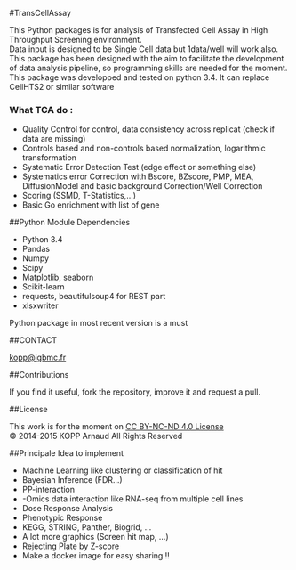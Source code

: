 #TransCellAssay

This Python packages is for analysis of Transfected Cell Assay in High Throughput Screening environment.   
Data input is designed to be Single Cell data but 1data/well will work also.
This package has been designed with the aim to facilitate the development of data analysis pipeline, so programming skills are needed for the moment. 
This package was developped and tested on python 3.4. It can replace CellHTS2 or similar software

### What TCA do :

* Quality Control for control, data consistency across replicat (check if data are missing)
* Controls based and non-controls based normalization, logarithmic transformation
* Systematic Error Detection Test (edge effect or something else)
* Systematics error Correction with Bscore, BZscore, PMP, MEA, DiffusionModel and basic background Correction/Well Correction
* Scoring (SSMD, T-Statistics,...)
* Basic Go enrichment with list of gene

##Python Module Dependencies

* Python 3.4
* Pandas 
* Numpy 
* Scipy 
* Matplotlib, seaborn
* Scikit-learn 
* requests, beautifulsoup4 for REST part
* xlsxwriter

Python package in most recent version is a must

##CONTACT 
 
kopp@igbmc.fr  

##Contributions 
 
If you find it useful, fork the repository, improve it and request a pull.

##License

This work is for the moment on [CC BY-NC-ND 4.0 License](https://creativecommons.org/licenses/by-nc-nd/4.0/)  
© 2014-2015 KOPP Arnaud All Rights Reserved


##Principale Idea to implement

* Machine Learning like clustering or classification of hit
* Bayesian Inference (FDR...)
* PP-interaction
* -Omics data interaction like RNA-seq from multiple cell lines
* Dose Response Analysis
* Phenotypic Response
* KEGG, STRING, Panther, Biogrid, ... 
* A lot more graphics (Screen hit map, ...)
* Rejecting Plate by Z-score
* Make a docker image for easy sharing !!